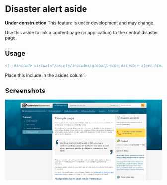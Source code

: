 # Disaster alert aside

**Under construction**
This feature is under development and may change.

Use this aside to link a content page (or application) to the central disaster page.

## Usage
```html
<!--#include virtual="/assets/includes/global/aside-disaster-alert.html" -->
```
Place this include in the asides column.

## Screenshots
![Disaster alert aside](images/disaster-alert-aside.png)